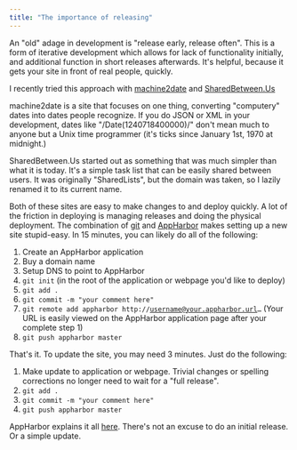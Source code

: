 ```yaml
---
title: "The importance of releasing"
---
```



An "old" adage in development is "release early, release often". This is a form of iterative development which allows for lack of functionality initially, and additional function in short releases afterwards. It's helpful, because it gets your site in front of real people, quickly.

I recently tried this approach with [machine2date](http://machine2date.apphb.com/) and [SharedBetween.Us](http://sharedbetweenus.apphb.com/)

machine2date is a site that focuses on one thing, converting "computery" dates into dates people recognize. If you do JSON or XML in your development, dates like "\/Date(1240718400000)\/" don't mean much to anyone but a Unix time programmer (it's ticks since January 1st, 1970 at midnight.)

SharedBetween.Us started out as something that was much simpler than what it is today. It's a simple task list that can be easily shared between users. It was originally "SharedLists", but the domain was taken, so I lazily renamed it to its current name.

Both of these sites are easy to make changes to and deploy quickly. A lot of the friction in deploying is managing releases and doing the physical deployment. The combination of [git](http://git-scm.com/) and [AppHarbor](https://appharbor.com/) makes setting up a new site stupid-easy. In 15 minutes, you can likely do all of the following:

1. Create an AppHarbor application
2. Buy a domain name
3. Setup DNS to point to AppHarbor
4. <code>git init</code> (in the root of the application or webpage you'd like to deploy)
5. <code>git add .</code>
6. <code>git commit -m "your comment here"</code>
7. <code>git remote add appharbor http://username@your.appharbor.url…</code> (Your URL is easily viewed on the AppHarbor application page after your complete step 1)
8. <code>git push appharbor master</code>

That's it. To update the site, you may need 3 minutes. Just do the following:

1. Make update to application or webpage. Trivial changes or spelling corrections no longer need to wait for a "full release".
2. <code>git add .</code>
3. <code>git commit -m "your comment here"</code>
4. <code>git push appharbor master</code>

AppHarbor explains it all [here](http://support.appharbor.com/kb/getting-started/deploying-your-first-application-using-git). There's not an excuse to do an initial release. Or a simple update.